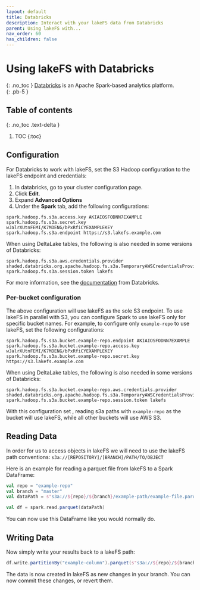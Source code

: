 ```yaml
---
layout: default
title: Databricks
description: Interact with your lakeFS data from Databricks
parent: Using lakeFS with...
nav_order: 60
has_children: false
---
```


# Using lakeFS with Databricks
{: .no_toc }
[Databricks](https://databricks.com/) is an Apache Spark-based analytics platform.  
{: .pb-5 }

## Table of contents
{: .no_toc .text-delta }

1. TOC
{:toc}

## Configuration

For Databricks to work with lakeFS, set the S3 Hadoop configuration to the lakeFS endpoint and credentials:
1. In databricks, go to your cluster configuration page.
1. Click **Edit**.
1. Expand **Advanced Options**
1. Under the **Spark** tab, add the following configurations:

```
spark.hadoop.fs.s3a.access.key AKIAIOSFODNN7EXAMPLE
spark.hadoop.fs.s3a.secret.key wJalrXUtnFEMI/K7MDENG/bPxRfiCYEXAMPLEKEY
spark.hadoop.fs.s3a.endpoint https://s3.lakefs.example.com
```

When using DeltaLake tables, the following is also needed in some versions of Databricks:

```
spark.hadoop.fs.s3a.aws.credentials.provider shaded.databricks.org.apache.hadoop.fs.s3a.TemporaryAWSCredentialsProvider
spark.hadoop.fs.s3a.session.token lakefs
```

For more information, see the [documentation](https://docs.databricks.com/data/data-sources/aws/amazon-s3.html#configuration) from Databricks.

### Per-bucket configuration

The above configuration will use lakeFS as the sole S3 endpoint. To use lakeFS in parallel with S3, you can configure Spark to use lakeFS only for specific bucket names.
For example, to configure only `example-repo` to use lakeFS, set the following configurations:

```
spark.hadoop.fs.s3a.bucket.example-repo.endpoint AKIAIOSFODNN7EXAMPLE
spark.hadoop.fs.s3a.bucket.example-repo.access.key wJalrXUtnFEMI/K7MDENG/bPxRfiCYEXAMPLEKEY
spark.hadoop.fs.s3a.bucket.example-repo.secret.key https://s3.lakefs.example.com
```

When using DeltaLake tables, the following is also needed in some versions of Databricks:

```
spark.hadoop.fs.s3a.bucket.example-repo.aws.credentials.provider shaded.databricks.org.apache.hadoop.fs.s3a.TemporaryAWSCredentialsProvider
spark.hadoop.fs.s3a.bucket.example-repo.session.token lakefs
```

With this configuration set , reading s3a paths with `example-repo` as the bucket will use lakeFS, while all other buckets will use AWS S3.

## Reading Data
In order for us to access objects in lakeFS we will need to use the lakeFS path conventions: `s3a://[REPOSITORY]/[BRANCH]/PATH/TO/OBJECT`

Here is an example for reading a parquet file from lakeFS to a Spark DataFrame:

```scala
val repo = "example-repo"
val branch = "master"
val dataPath = s"s3a://${repo}/${branch}/example-path/example-file.parquet"

val df = spark.read.parquet(dataPath)
```

You can now use this DataFrame like you would normally do.

## Writing Data

Now simply write your results back to a lakeFS path:
```scala
df.write.partitionBy("example-column").parquet(s"s3a://${repo}/${branch}/output-path/")
```

The data is now created in lakeFS as new changes in your branch. You can now commit these changes, or revert them.

